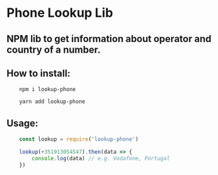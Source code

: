 # Phone Lookup Lib

## NPM lib to get information about operator and country of a number.

## How to install:
```
    npm i lookup-phone
                  
    yarn add lookup-phone
```

## Usage:

```js
    const lookup = require('lookup-phone')

    lookup(+351913054547).then(data => {
        console.log(data) // e.g. Vodafone, Portugal
    })
```